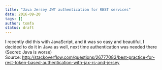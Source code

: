```yaml
---
title: "Java Jersey JWT authentication for REST services"
date: 2016-09-20
tags: []
author: tomfa
status: draft
---
```


I recently did this with JavaScript, and it was so easy and beautiful, I decided to do it in Java as well, next time authentication was needed there (Secret: Java is worse) Source: http://stackoverflow.com/questions/26777083/best-practice-for-rest-token-based-authentication-with-jax-rs-and-jersey
